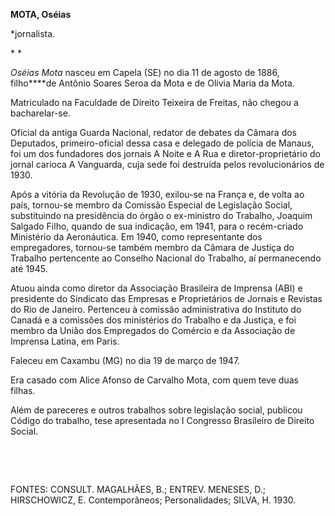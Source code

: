 **MOTA, Oséias**

\*jornalista.

* *

*Oséias Mota* nasceu em Capela (SE) no dia 11 de agosto de 1886,
filho****de Antônio Soares Seroa da Mota e de Olívia Maria da Mota.

Matriculado na Faculdade de Direito Teixeira de Freitas, não chegou a
bacharelar-se.

Oficial da antiga Guarda Nacional, redator de debates da Câmara dos
Deputados, primeiro-oficial dessa casa e delegado de polícia de Manaus,
foi um dos fundadores dos jornais A Noite e A Rua e diretor-proprietário
do jornal carioca A Vanguarda, cuja sede foi destruída pelos
revolucionários de 1930.

Após a vitória da Revolução de 1930, exilou-se na França e, de volta ao
país, tornou-se membro da Comissão Especial de Legislação Social,
substituindo na presidência do órgão o ex-ministro do Trabalho, Joaquim
Salgado Filho, quando de sua indicação, em 1941, para o recém-criado
Ministério da Aeronáutica. Em 1940, como representante dos empregadores,
tornou-se também membro da Câmara de Justiça do Trabalho pertencente ao
Conselho Nacional do Trabalho, aí permanecendo até 1945.

Atuou ainda como diretor da Associação Brasileira de Imprensa (ABI) e
presidente do Sindicato das Empresas e Proprietários de Jornais e
Revistas do Rio de Janeiro. Pertenceu à comissão administrativa do
Instituto do Canadá e a comissões dos ministérios do Trabalho e da
Justiça, e foi membro da União dos Empregados do Comércio e da
Associação de Imprensa Latina, em Paris.

Faleceu em Caxambu (MG) no dia 19 de março de 1947.

Era casado com Alice Afonso de Carvalho Mota, com quem teve duas filhas.

Além de pareceres e outros trabalhos sobre legislação social, publicou
Código do trabalho, tese apresentada no I Congresso Brasileiro de
Direito Social.

 

 

FONTES: CONSULT. MAGALHÃES, B.; ENTREV. MENESES, D.; HIRSCHOWICZ, E.
Contemporâneos; Personalidades; SILVA, H. 1930.

 
